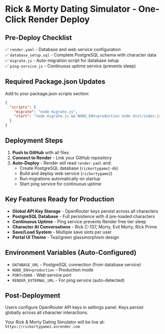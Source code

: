 # Rick & Morty Dating Simulator - One-Click Render Deploy

## Pre-Deploy Checklist
✅ `render.yaml` - Database and web service configuration  
✅ `database_setup.sql` - Complete PostgreSQL schema with character data  
✅ `migrate.js` - Auto-migration script for database setup  
✅ `ping-service.js` - Continuous uptime service (prevents sleep)  

## Required Package.json Updates
Add to your package.json scripts section:
```json
{
  "scripts": {
    "migrate": "node migrate.js",
    "start": "node migrate.js && NODE_ENV=production node dist/index.js"
  }
}
```

## Deployment Steps
1. **Push to GitHub** with all files
2. **Connect to Render** - Link your GitHub repository
3. **Auto-Deploy** - Render will read `render.yaml` and:
   - Create PostgreSQL database (`rickortygame2-db`)
   - Build and deploy web service (`rickortygame2`)
   - Run migrations automatically on startup
   - Start ping service for continuous uptime

## Key Features Ready for Production
- **Global API Key Storage** - OpenRouter keys persist across all characters
- **PostgreSQL Database** - Full persistence with 4 pre-loaded characters
- **Continuous Uptime** - Ping service prevents Render free tier sleep
- **Character AI Conversations** - Rick C-137, Morty, Evil Morty, Rick Prime
- **Save/Load System** - Multiple save slots per user
- **Portal UI Theme** - Teal/green glassmorphism design

## Environment Variables (Auto-Configured)
- `DATABASE_URL` - PostgreSQL connection (from database service)
- `NODE_ENV=production` - Production mode
- `PORT=5000` - Web service port
- `RENDER_EXTERNAL_URL` - For ping service (auto-detected)

## Post-Deployment
Users configure OpenRouter API keys in settings panel. Keys persist globally across all character interactions.

Your Rick & Morty Dating Simulator will be live at: `https://rickortygame2.onrender.com`